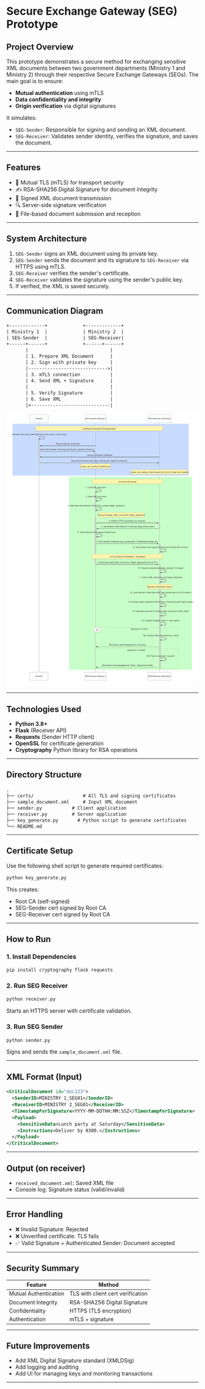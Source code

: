 # Secure Exchange Gateway (SEG) Prototype

## Project Overview

This prototype demonstrates a secure method for exchanging sensitive XML documents between two government departments (Ministry 1 and Ministry 2) through their respective Secure Exchange Gateways (SEGs). The main goal is to ensure:

* **Mutual authentication** using mTLS
* **Data confidentiality and integrity**
* **Origin verification** via digital signatures

It simulates:

* `SEG-Sender`: Responsible for signing and sending an XML document.
* `SEG-Receiver`: Validates sender identity, verifies the signature, and saves the document.

---

## Features

* 🔐 Mutual TLS (mTLS) for transport security
* ✍️ RSA-SHA256 Digital Signature for document integrity
* 📄 Signed XML document transmission
* 🔍 Server-side signature verification
* 💾 File-based document submission and reception

---

## System Architecture

1. `SEG-Sender` signs an XML document using its private key.
2. `SEG-Sender` sends the document and its signature to `SEG-Receiver` via HTTPS using mTLS.
3. `SEG-Receiver` verifies the sender's certificate.
4. `SEG-Receiver` validates the signature using the sender's public key.
5. If verified, the XML is saved securely.

---

## Communication Diagram

```
+-------------+             +-------------+
| Ministry 1  |             | Ministry 2  |
| SEG-Sender  |             | SEG-Receiver|
+------+------+             +------+------+
       |                              |
       | 1. Prepare XML Document      |
       | 2. Sign with private key     |
       |----------------------------->|
       | 3. mTLS connection           |
       | 4. Send XML + Signature      |
       |                              |
       | 5. Verify Signature          |
       | 6. Save XML                  |
       |<-----------------------------|
```
![Diagram](media/chart.png)

---

## Technologies Used

* **Python 3.8+**
* **Flask** (Receiver API)
* **Requests** (Sender HTTP client)
* **OpenSSL** for certificate generation
* **Cryptography** Python library for RSA operations

---

## Directory Structure

```
.
├── certs/                  # All TLS and signing certificates
├── sample_document.xml     # Input XML document
├── sender.py           # Client application
├── receiver.py         # Server application
├── key_generate.py       # Python script to generate certificates
└── README.md
```

---

## Certificate Setup

Use the following shell script to generate required certificates:

```bash
python key_generate.py
```

This creates:

* Root CA (self-signed)
* SEG-Sender cert signed by Root CA
* SEG-Receiver cert signed by Root CA

---

## How to Run

### 1. Install Dependencies

```bash
pip install cryptography flask requests
```

### 2. Run SEG Receiver

```bash
python receiver.py
```

Starts an HTTPS server with certificate validation.

### 3. Run SEG Sender

```bash
python sender.py
```

Signs and sends the `sample_document.xml` file.

---

## XML Format (Input)

```xml
<CriticalDocument id="doc123">
  <SenderID>MINISTRY 1_SEG01</SenderID>
  <ReceiverID>MINISTRY 2_SEG01</ReceiverID>
  <TimestampForSignature>YYYY-MM-DDTHH:MM:SSZ</TimestampForSignature>
  <Payload>
    <SensitiveData>Lunch party at Saturday</SensitiveData>
    <Instructions>Deliver by 0300.</Instructions>
  </Payload>
</CriticalDocument>
```

---

## Output (on receiver)

* `received_document.xml`: Saved XML file
* Console log: Signature status (valid/invalid)

---

## Error Handling

* ❌ Invalid Signature: Rejected
* ❌ Unverified certificate: TLS fails
* ✅ Valid Signature + Authenticated Sender: Document accepted

---

## Security Summary

| Feature               | Method                            |
| --------------------- | --------------------------------- |
| Mutual Authentication | TLS with client cert verification |
| Document Integrity    | RSA-SHA256 Digital Signature      |
| Confidentiality       | HTTPS (TLS encryption)            |
| Authentication        | mTLS + signature                  |

---

## Future Improvements

* Add XML Digital Signature standard (XMLDSig)
* Add logging and auditing
* Add UI for managing keys and monitoring transactions

---
